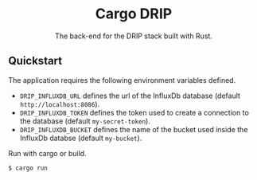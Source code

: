 <div align="center">

# Cargo DRIP

The back-end for the DRIP stack built with Rust.

</div>

## Quickstart

The application requires the following environment variables defined.

- `DRIP_INFLUXDB_URL` defines the url of the InfluxDb database (default `http://localhost:8086`).
- `DRIP_INFLUXDB_TOKEN` defines the token used to create a connection to the database (default `my-secret-token`).
- `DRIP_INFLUXDB_BUCKET` defines the name of the bucket used inside the InfluxDb databse (default `my-bucket`).

Run with cargo or build.

```bash
$ cargo run
```
